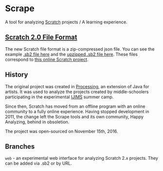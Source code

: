 # Scrape

A tool for analyzing [Scratch](https://scratch.mit.edu) projects / A learning experience.

## [Scratch 2.0 File Format](https://wiki.scratch.mit.edu/wiki/Scratch_File_Format_\(2.0\))

The new Scratch file format is a zip-compressed json file. You can see the example [.sb2 file here](./examples/learning_ai.sb2) and the [upzipped .sb2 file here](./examples/learning_ai.json). These files correspond to [this online Scratch project](https://scratch.mit.edu/projects/124636317/#editor).

## History

The original project was created in [Processing](http://processing.org), an extension of Java for artists. It was used to analyze the projects created by middle-schoolers participating in the experimental [IJIMS](http://www.tcnj.edu/~ijims/ "Interactive Journalism Institute for Middle Schoolers") summer camp.

Since then, Scratch has moved from an offline program with an online community to a fully online experience. Having stopped development in 2011, the change left the Scrape tools and its own community, Happy Analyzing, behind in obsoletion.

The project was open-sourced on November 15th, 2016.

## Branches

`web` - an experimental web interface for analyzing Scratch 2.x projects. They can be added via .sb2 or by URL.
